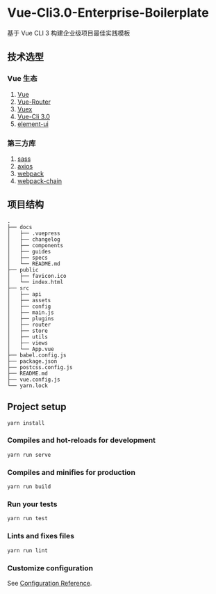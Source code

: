 # Vue-Cli3.0-Enterprise-Boilerplate

基于 Vue CLI 3 构建企业级项目最佳实践模板

## 技术选型

### Vue 生态

1. [Vue](https://cn.vuejs.org/)
2. [Vue-Router](https://router.vuejs.org/zh/)
3. [Vuex](https://vuex.vuejs.org/zh/)
4. [Vue-Cli 3.0](https://cli.vuejs.org/zh/)
5. [element-ui](http://element.eleme.io/#/zh-CN)

### 第三方库

1. [sass](https://sass-lang.com/)
3. [axios](https://github.com/axios/axios)
4. [webpack](https://www.webpackjs.com/)
5. [webpack-chain](https://github.com/neutrinojs/webpack-chain)

## 项目结构

```
.
├── docs
│   ├── .vuepress
│   ├── changelog
│   ├── components
│   ├── guides
│   ├── specs
│   └── README.md
├── public
│   ├── favicon.ico
│   └── index.html
├── src
│   ├── api
│   ├── assets
│   ├── config
│   ├── main.js
│   ├── plugins
│   ├── router
│   ├── store
│   ├── utils
│   ├── views
│   └── App.vue
├── babel.config.js
├── package.json
├── postcss.config.js
├── README.md
├── vue.config.js
└── yarn.lock
```

## Project setup
```
yarn install
```

### Compiles and hot-reloads for development
```
yarn run serve
```

### Compiles and minifies for production
```
yarn run build
```

### Run your tests
```
yarn run test
```

### Lints and fixes files
```
yarn run lint
```

### Customize configuration
See [Configuration Reference](https://cli.vuejs.org/config/).
